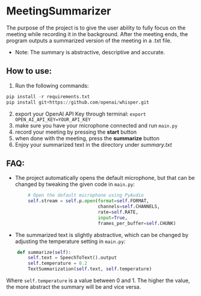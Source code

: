 # MeetingSummarizer
The purpose of the project is to give the user ability to fully focus on the meeting while recording it in the background. After the meeting ends, the program outputs a summarized version of the meeting in a .txt file.

- Note: The summary is abstractive, descriptive and accurate.


## How to use:

1. Run the following commands: 
```python
pip install -r requirements.txt
pip install git+https://github.com/openai/whisper.git

```
2. export your OpenAI API Key through terminal: ```export OPEN_AI_API_KEY=YOUR_API_KEY```
3. make sure you have your microphone connected and run ```main.py```
4. record your meeting by pressing the **start** button
5. when done with the meeting, press the **summarize** button
6. Enjoy your summarized text in the directory under *summary.txt*

## FAQ:
- The project automatically opens the default microphone, but that can be changed by tweaking the given code in ```main.py```:

```python
        # Open the default microphone using PyAudio
        self.stream = self.p.open(format=self.FORMAT,
                                  channels=self.CHANNELS,
                                  rate=self.RATE,
                                  input=True,
                                  frames_per_buffer=self.CHUNK)
```

- The summarized text is slightly abstractive, which can be changed by adjusting the temperature setting in ```main.py```:

```python
    def summarize(self):
        self.text = SpeechToText().output
        self.temperature = 0.2
        TextSummarization(self.text, self.temperature)
```
Where ```self.temperature``` is a value between 0 and 1. The higher the value, the more abstract the summary will be and vice versa.
